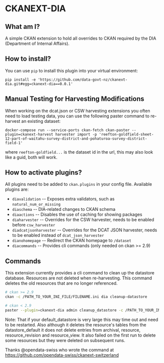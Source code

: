 # CKANEXT-DIA

## What am I?
A simple CKAN extension to hold all overrides to CKAN required by the DIA (Department
of Internal Affairs).

## How to install?
You can use `pip` to install this plugin into your virtual environment:

```
pip install -e 'https://github.com/data-govt-nz/ckanext-dia.git#egg=ckanext-dia==0.0.1'
```

## Manual Testing for Harvesting Modifications
When working on the dcat.json or CSW harvesting extensions you often need to load testing data, you can use the following paster command to re-harvest an existing dataset:
```shell
docker-compose run --service-ports ckan-fetch ckan-paster --plugin=ckanext-harvest harvester import -p 'reefton-goldfield-sheet-12-part-of-waitahu-survey-district-and-pohaturoa-survey-district-field-1'
```
where `reefton-goldfield...` is the dataset id in the url, this may also look like a guid, both will work.

## How to activate plugins?

All plugins need to be added to `ckan.plugins` in your config file. Available
plugins are:

* `diavalidation` -- Exposes extra validators, such as `natural_num_or_missing`
* `diaschema` -- DIA-related changes to CKAN schema
* `diaactions` -- Disables the use of caching for showing packages
* `diaharvester` -- Overrides for the CSW harvester, needs to be enabled before `csw_harvester`
* `diadcatjsonharvester` -- Overrides for the DCAT JSON harvester, needs to be enabled instead of `dcat_json_harvester`
* `dianohomepage` -- Redirect the CKAN homepage to `/dataset`
* `diacommands` -- Provides cli commands (only needed on ckan >= 2.9)

## Commands

This extension currently provides a cli command to clean up the datastore database.
Resources are not deleted when re-harvesting. This command deletes the old resources that
are no longer referenced.

```bash
# ckan >= 2.9
ckan -c /PATH_TO_YOUR_INI_FILE/FILENAME.ini dia cleanup-datastore

# ckan < 2.9
paster --plugin=ckanext-dia admin cleanup_datastore -c /PATH_TO_YOUR_INI_FILE/FILENAME.ini
```

Note: That if your default_datastore is very large this may time out and need
to be restarted.  Also although it deletes the resource's tables from the
datastore_default it does not delete entries from archival, resource,
resource_revision and resource_view.
It also failed on the first run to delete some resources but they were deleted on subsequent runs.

Thanks @opendata-swiss who wrote the command at https://github.com/opendata-swiss/ckanext-switzerland
